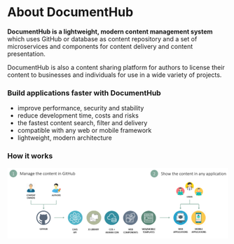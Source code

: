 # About DocumentHub

**DocumentHub is a lightweight, modern content management system** which uses GitHub or database as content repository and a set of microservices and components for content delivery and content presentation.

DocumentHub is also a content sharing platform for authors to license their content to businesses and individuals for use in a wide variety of projects.




### Build applications faster with DocumentHub

- improve performance, security and stability
- reduce development time, costs and risks
- the fastest content search, filter and delivery
- compatible with any web or mobile framework
- lightweight, modern architecture


### How it works

![Architecture](_attachments/architecture2.png)
